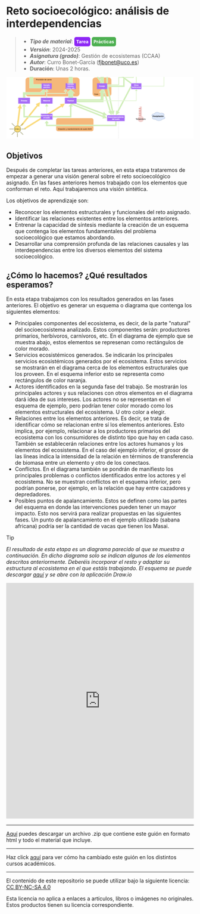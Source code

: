 #  Reto socioecológico: análisis de interdependencias

> + **_Tipo de material_**: <span style="display: inline-block; font-size: 12px; color: white; background-color: #8D26F5; border-radius: 5px; padding: 5px; font-weight: bold;"> Tarea</span> <span style="display: inline-block; font-size: 12px; color: white; background-color: #4caf50; border-radius: 5px; padding: 5px; font-weight: bold;"> Prácticas</span>
> + **_Versión_**: 2024-2025
> + **_Asignatura (grado)_**: Gestión de ecosistemas (CCAA)
> + **_Autor_**: Curro Bonet-García (fjbonet@uco.es)
> + **Duración**: Unas 2 horas.

![portada](https://raw.githubusercontent.com/aprendiendo-cosas/P_interdependencias_reto_gesteco_ccaa/main/imagenes/portada.png)



## Objetivos 

Después de completar las tareas anteriores, en esta etapa trataremos de empezar a generar una visión general sobre el reto socioecológico asignado. En las fases anteriores hemos trabajado con los elementos que conforman el reto. Aquí trabajaremos una visión sintética.

Los objetivos de aprendizaje son:

- Reconocer los elementos estructurales y funcionales del reto asignado.
- Identificar las relaciones existentes entre los elementos anteriores.
- Entrenar la capacidad de síntesis mediante la creación de un esquema que contenga los elementos fundamentales del problema socioecológico que estamos abordando.
- Desarrollar una comprensión profunda de las relaciones causales y las interdependencias entre los diversos elementos del sistema socioecológico. 



## ¿Cómo lo hacemos? ¿Qué resultados esperamos?
En esta etapa trabajamos con los resultados generados en las fases anteriores. El objetivo es generar un esquema o diagrama que contenga los siguientes elementos:

+ Principales componentes del ecosistema, es decir, de la parte "natural" del socioecosistema analizado. Estos componentes serán: productores primarios, herbívoros, carnívoros, etc. En el diagrama de ejemplo que se muestra abajo, estos elementos se represenan como rectángulos de color morado.
+ Servicios ecosistémicos generados. Se indicarán los principales servicios ecosistémicos generados por el ecosistema. Estos servicios se mostrarán en el diagrama cerca de los elementos estructurales que los proveen. En el esquema inferior esto se representa como rectángulos de color naranja.
+ Actores identificados en la segunda fase del trabajo. Se mostrarán los principales actores y sus relaciones con otros elementos en el diagrama dará idea de sus intereses.  Los actores no se representan en el esquema de ejemplo, pero podrían tener color morado como los elementos estructurales del ecosistema. U otro color a elegir.
+ Relaciones entre los elementos anteriores. Es decir, se trata de identificar cómo se relacionan entre sí los elementos anteriores. Esto implica, por ejemplo, relacionar a los productores primarios del ecosistema con los consumidores de distinto tipo que hay en cada caso. También se establecerán relaciones entre los actores humanos y los elementos del ecosistema. En el caso del ejemplo inferior, el grosor de las líneas indica la intensidad de la relación en términos de transferencia de biomasa entre un elemento y otro de los conectaos.
+ Conflictos. En el diagrama también se pondrán de manifiesto los principales problemas o conflictos identificados entre los actores y el ecosistema. No se muestran conflictos en el esquema inferior, pero podrían ponerse, por ejemplo, en la relación que hay entre cazadores y depredadores.
+ Posibles puntos de apalancamiento. Estos se definen como las partes del esquema en donde las intervenciones pueden tener un mayor impacto. Esto nos servirá para realizar propuestas en las siguientes fases. Un punto de apalancamiento en el ejemplo utilizado (sabana africana) podría ser la cantidad de vacas que tienen los Masai.




> [!TIP] 
> *El resultado de esta etapa es un diagrama parecido al que se muestra a continuación. En dicho diagrama solo se indican algunos de los elementos descritos anteriormente. Deberéis incorporar el resto y adaptar su estructura al ecosistema en el que estáis trabajando. El esquema se puede descargar [aquí](https://github.com/aprendiendo-cosas/P_interdependencias_reto_gesteco_ccaa/raw/refs/heads/main/presentacion/ejemplo_diagrama.drawio.zip) y se abre con la aplicación Draw.io*


<iframe frameborder="0" style="width:100%;height:632px;" src="https://viewer.diagrams.net/?tags=%7B%7D&lightbox=1&highlight=0000ff&edit=_blank&layers=1&nav=1&title=ejemplo_diagrama.drawio&dark=auto#R%3Cmxfile%3E%3Cdiagram%20name%3D%22Page-1%22%20id%3D%22feId3qYxikT-9Foy4yp1%22%3E7V1bc6M4Fv41eQylGxJ67KSTnqnqme3d3p2ZnjeClZgebFwY59K%2FfiUbbHSxwZiLk3SmqscIgc0537l9ktAFvp49f8rCxfS3dCKSCwQmzxf44wVCkGAi%2F6daXjYtCCC8aXnI4smmDewavsY%2FRHFp2bqKJ2JZtG2a8jRN8nihN0bpfC6iXGsLsyx90rvdp8lEa1iED8Jq%2BBqFid36ZzzJp5vWALFd%2By8ifpiW3wwp35yZhWXn4kmW03CSPlWa8M0Fvs7SNN98mj1fi0RJT5fL7Z6z%2F7ld3k6yf4I%2FHm%2FvMvoE6HM4vWT%2B5rsew2RVPMBXkT3GUZwuZbOI0mW8zC%2Bu8cUHPosj1bj%2BaflL%2BbzlY2Vinrf%2BGRAA63dY3%2FSQpauF%2FXWHn0tkuXh2KT68K%2B%2B7k61EpUhnIs9eZL%2FiKurTzXUFIElx%2BLRTLmYFaKdVxZZIDgtAPWxvvZOO%2FFAI6AhhBaReVlJU84lQd4EX%2BOppGufi6yKM1NknaXiybZrPkuL0fZwk12mSZutr8e3tlc%2BAbF%2FmWfqPKM%2FM07m8%2FKqhAnYaNTVgS7qUrEOwwCVY0JdgbWP43zKVDZmIMhHm8WNqCVo%2BW65LM0zih7n8HEkBCSm4KyWBWDqID8WJWTyZqMuvMrGMfxQ4VPJepPE8Xz%2BUf3Xhf1T3WuXSANcuDu5TSFV7ZVM6z78WvxEWxxUFU4oxAP3osjiLqK1NCB3a7E%2BZ%2FHw9CtA8yjZ0VWXlD4t89Apcylaj9SisShLxQSWJLUlehz%2FCd%2Bk3jlDYS5nE2abgsoTe1MfPNg%2BBvN5rDBwvWfAKvAZvHrtGlKQdrL5k6WO8jFXqfYXnqiISCjRhJh%2F%2BPTqTI%2FRYxllHWMWDOhN4rs6EAN2ZEG7LCpWFj2YCsLfA2cDzju9M4B4NHHQmTkny3gRpo%2B5aVi9RxZW8rOkG6Rnm8SyWT5yW7mW5Eok6uN9U%2FNJlJO%2FT2TTXc3EWa%2FbkcD295THh79%2F%2BhtHj35cwvrn8tHrJvz0%2FXNoYuEnETKl6TetIsa6ifJWFiViuda9uWJA9YmZnqzvDA%2FWGV6szqZArROntbb3ibtd%2FzRW310Xuz6sQ9zXdYYjtuAEDW3mlVXeuPGzJX0weRCmlNMun6UM6D5ObXeuVrqFdn89puihE%2B13k%2BUtBmCozM7Q2DRfqzH0inj8oHlS2ifmk5DAR8mjAEGPAh1JkFPib88X9uAdowKnvQ4YIxDKfkTApLsXYgwATEiDmBxQBZsPhmt6CKxs7VQCI5zj%2FSz2e5xdH34qHVZ8%2FPlcPXsqDuVRH5SJ1%2BK143vXB7rL1UXndkWBT2jkItUwkij3SGWIXbIpLvyi3WIEo9pkeronhN5bpKotEcVmVfK27Ew6MO%2BVh9iBy605rHG%2BfqD20beryNll9T5dlAJqFMoLEYRGjxFxkD%2BtQ9DFcH6p%2F1Hfs81NKE5%2FDO9mntwBlY%2BOQDZ%2BeqgEPahq7hEVe1BZUZZf0%2Fn4pelHy2TJvEDE9ThOf276%2BJMO0QM095Pfk7umYiW%2BYRYULl7hqjO52TNzQgmWWYI8c23pjqe6JqtyO0XqcM0ww84H6Q3pEoR5FiO3%2B820DI76NA9RXMgXtuvKzeJGZyyvmZEuLDfpNjLGeGG8rmIouA%2BYw6eMHPtO772osHoFkE7zXRat8UKkQVY6Gd0XxKmVfDMEdLIE3Y7Q6SJoPWcsPxe85ouomtrO5QDRReLqTHx7Uhy%2BZiOJFnFdr8U0X%2BZXbXnZSkyTxYikqOXqUpKvJ0YFgEorgPnIl2TQKxN19czCVY%2BBHgAkYg16EYA87Ci3gqJKp9CnsdPfgfBS%2FAYd9TLKyVzRHJyucGhJzEP4E2tKCgHqkA2%2FqFpdNLPxXzBYiCxWbcAC6NVANl4vNZJz7%2BFnlOY1IhPsgElHUHLZbXTcej6K%2BFCXiAZRhVeaK1AYsASoaAhjIsOsTgB3%2BcE%2BX7nWDOk4kszSXFUaq4pyi30dXynNZAXEPMkYgl%2BIMcMBAoBkKxh6gCEIYAIjIlpqrKI1xr7yUU3UnhxVhT2ouIIQhQDgNOO5La%2FaAsW1G80lByZRC17RUZX4s3359rZK07Zktn3O8hmppjppB27LtRDaEeaiqe65Pz%2FK55%2B80TwHSb9%2BUKEGKMTrivt3RJm4VNJjy9RMkjUFCAnka0ACjwrd3BJKa%2B%2FYNEnv62k%2BQtAcJZh7lIACM%2BJhACv2OQFJz375B0oBt%2BgmSxiBBMtdepweEAM4xC1hHKKm7cd8wcZWzP2HSFiaQeD5hGHHIkU%2BoH%2BCOYFJ34%2B5gYhd%2BzpGb9YCyARRbozVLBP5N%2BV%2FL9PuvV7%2F%2B%2Besn8iJ%2BzMElCmwA9j8q2nYE0TWaOsyYp25QUBulpevzYVYSiLg6Sus0vULrG3wesEZY4H2Dt0MdWUOzPdEecclClqkZazlkirFOw%2FQ4YurGPX%2B%2FuIdV1G9twI37IbDbNOSciF0CO8Iu4cNh1yUwOi50q8Ct4LgGumHH7hr2BdugIWzRQLDdzpku0UZbwpYRg%2Fke2OWWDO3PCVjnMwGre6sAAzlz0we3nbtl3ggN7Mz9M3Lmg7nyagbybhy5b6a8bR15YC4zMG%2FUtyMfZSZtW6fXqtpzBI3S7SPmrd39Ni5QLWIEHq2GDGKEG%2BBx5gPE5WU%2BlNEGtbKj9lZR%2Bud6qyDjOHLU1pFjanA45iqAPVYh9Ru%2BVLoVU4z2m7FhfeUKwsa%2FS%2B8vP2x%2BQbcmSs4n1yrMFlaNtr5u2Job8VTehXepls69eIRVzTEYLAk7wQbLF6icjQ2akDaXo3VkOgweNAWrP8Un9ocHTK326qaeqDObHTkVfPuUVHPDw8MYHjVqe9S6tg%2FaBb%2FOsDsKJ3U83u6T9OnDPJ6VE7Dc1L4zjrmQemZVenN8o4Hw3dKl2vgG4%2BKboHPJp8q8iHgl77TJfJCWFhGPVlkrfIqnP%2Fd0CjcuafgwqOcG0doUrLU3amo%2Bx%2BZl3DdLGv%2Fg77KmnRsXnF7TOOeAj5weEcg0s%2FFAUYsMP%2FjRIPB8EVksJa6W1wwWVegriyrmjXoMKs5XSowZU7olcYFabtgwGcI%2BqdrRJfAARHUk3liQHogb7q4QMBcENeSGjy7lze9hA7BaZOwQ0KpC7sD5D1Mdo3Pz86yGljpDP%2B%2BE7bjEDhwJtB7muAJc5ecBORwk5EGHTh6Pi%2BejXarJ4YDDbKfZ368hR%2BlJ3a3FvIeoVPOnmW%2Flamy4dNQEDZZQe20Z2i5iIS1k1Y3w72yXYq4FHc7pkKZ7dvkZN22zHaDHHron484dPHIMcJzy%2BQTY8tcVcSyiqibimP1pTYDiJ3WHNd1NSviYAGU%2BSesAVeMX%2BjbnUQLUqebsorOxt5tIuSa0mcZn%2Bx7UJt3gDpmLvuqpsXnpY70BhCbdzA5boHUBPCpJ5ObMn7acBwQt5y90ZoZNXjYw8vQbbaZn90M%2BzYalqKfN5KGoLZ04RGo50GhRELQDb2cc4rF%2BIsDu79mb85r9awI7P7F%2F6ZV6HYwadS1Dx4xiU%2BKeDTSNoXngHIiI5MBcRd42XTTX8vRDznPo%2Fr3Heo6m%2FYcwuLNarzncSolhqP%2FmFjcQ39KZxQ1JuDglezZvHd9OqKaetqIN6yka86CeovmD4bftEtO9uB9rgvWx%2FhqZGU9N4WX2P26eMwbubzt5DX%2BfZZfTtkYhMw%2FZlr54VNZCIMC7P9LKktp79fKlEPUr8DsvdU56d984C4W7nAj%2FtFvuxSiXFlf8ywxXC7Sz9CAO9iHnBHw0XiEJzwsfo7%2BzBiANIR70W01gavNmg27WXbQHDWoKGngeYxwB1IOUTw7HVmzMFfG7Lm6cBCIYG9FdebwaHh97VH%2BfQhExt6sviIcI4YQSrpaLQUBfAdHf2I%2BW%2BdKrWWluTUBv%2BHKEUyeg465nE7pnd4zC0p%2FHgrtheIXm74CCA5kGJrp7b%2F8CM%2FNGYNjiB447OWmo6ue01%2BMMw1c3rrOGejmOic3W%2Ft96y05DkO%2F3%2F92bwdkRbJB5WPvTCTbfO5FRa%2FeiKBhQvWYpJuMerFmqr8lyPVOnizK2MWAEvqJvO2LmPNbh7Mi1CdDNdqdSJUVjg9LD9oYq4hpmDyBov1v791WeqR1219usVvYv3Oyza7iDV7PLapmPNt%2Bzw9xklTh2yC1Tdn3vlP2mcBI1A%2B0XXH%2BOw3lov734HWkFu3b4GlQr9taRHx43uxU73ivdtS6cZKamo74UYY10OBTBhlREmQBWFPFHGDms403ZAzGXkoyuBmSp4bOQQnzjeqDmTDMwth6IpYdfVrNw7tgz9E0pwhw45WPrwc6wPopllM4WUpCTNFunWevHu8vCiUM7bziYm6%2F725K41e0V0aDasvdWtLU1eZ8J8b5l6SNqy869%2FiVFqnQUhdl8sw37Y5q9dZ9nzvZ3BZ9hNYPtZKzUzFRkd%2B9HM%2BZs0bHTM2g7uC%2FhMo9%2FhMl78mXE2Kl29DIS2ctcPsdRuN10%2BS0bibmIYfTcGTp2YFeaCGB2l7q2i3rDlmKuQxvfUuxtva5V7vzGI4lZYPYYSeRhlqZ5lQSXwpv%2BlqrEF9%2F8Hw%3D%3D%3C%2Fdiagram%3E%3C%2Fmxfile%3E"></iframe>




****

[Aquí](https://github.com/aprendiendo-cosas/P_interdependencias_reto_gesteco_ccaa/archive/refs/tags/2024_2025.zip) puedes descargar un archivo .zip que contiene este guión en formato html y todo el material que incluye.

****
Haz click [aquí](https://github.com/aprendiendo-cosas/P_interdependencias_reto_gesteco_ccaa/releases) para ver cómo ha cambiado este guión en los distintos cursos académicos.

****
 <p xmlns:cc="http://creativecommons.org/ns#" >El contenido de este repositorio se puede utilizar bajo la siguiente licencia:  <a  href="https://creativecommons.org/licenses/by-nc-sa/4.0/?ref=chooser-v1"  target="_blank" rel="license noopener noreferrer"  style="display:inline-block;">CC BY-NC-SA 4.0<img  style="height:22px!important;margin-left:3px;vertical-align:text-bottom;"   src="https://mirrors.creativecommons.org/presskit/icons/cc.svg?ref=chooser-v1"  alt=""><img  style="height:22px!important;margin-left:3px;vertical-align:text-bottom;"   src="https://mirrors.creativecommons.org/presskit/icons/by.svg?ref=chooser-v1"  alt=""><img  style="height:22px!important;margin-left:3px;vertical-align:text-bottom;"   src="https://mirrors.creativecommons.org/presskit/icons/nc.svg?ref=chooser-v1"  alt=""><img  style="height:22px!important;margin-left:3px;vertical-align:text-bottom;"   src="https://mirrors.creativecommons.org/presskit/icons/sa.svg?ref=chooser-v1"  alt=""></a></p> 

<p>Esta licencia no aplica a enlaces a artículos, libros o imágenes no originales. Estos productos tienen su licencia correspondiente.</p>

